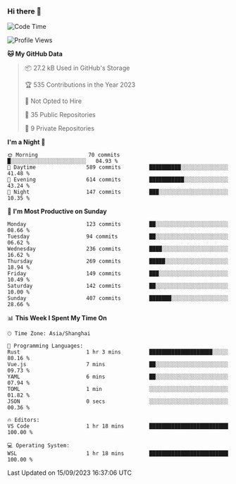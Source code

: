 ### Hi there 👋

<!--
**robinWongM/robinWongM** is a ✨ _special_ ✨ repository because its `README.md` (this file) appears on your GitHub profile.

Here are some ideas to get you started:

- 🔭 I’m currently working on ...
- 🌱 I’m currently learning ...
- 👯 I’m looking to collaborate on ...
- 🤔 I’m looking for help with ...
- 💬 Ask me about ...
- 📫 How to reach me: ...
- 😄 Pronouns: ...
- ⚡ Fun fact: ...
-->

<!--START_SECTION:waka-->
![Code Time](http://img.shields.io/badge/Code%20Time-148%20hrs%2026%20mins-blue)

![Profile Views](http://img.shields.io/badge/Profile%20Views-0-blue)

**🐱 My GitHub Data** 

> 📦 27.2 kB Used in GitHub's Storage 
 > 
> 🏆 535 Contributions in the Year 2023
 > 
> 🚫 Not Opted to Hire
 > 
> 📜 35 Public Repositories 
 > 
> 🔑 9 Private Repositories 
 > 
**I'm a Night 🦉** 

```text
🌞 Morning                70 commits          █░░░░░░░░░░░░░░░░░░░░░░░░   04.93 % 
🌆 Daytime                589 commits         ██████████░░░░░░░░░░░░░░░   41.48 % 
🌃 Evening                614 commits         ███████████░░░░░░░░░░░░░░   43.24 % 
🌙 Night                  147 commits         ███░░░░░░░░░░░░░░░░░░░░░░   10.35 % 
```
📅 **I'm Most Productive on Sunday** 

```text
Monday                   123 commits         ██░░░░░░░░░░░░░░░░░░░░░░░   08.66 % 
Tuesday                  94 commits          ██░░░░░░░░░░░░░░░░░░░░░░░   06.62 % 
Wednesday                236 commits         ████░░░░░░░░░░░░░░░░░░░░░   16.62 % 
Thursday                 269 commits         █████░░░░░░░░░░░░░░░░░░░░   18.94 % 
Friday                   149 commits         ███░░░░░░░░░░░░░░░░░░░░░░   10.49 % 
Saturday                 142 commits         ██░░░░░░░░░░░░░░░░░░░░░░░   10.00 % 
Sunday                   407 commits         ███████░░░░░░░░░░░░░░░░░░   28.66 % 
```


📊 **This Week I Spent My Time On** 

```text
🕑︎ Time Zone: Asia/Shanghai

💬 Programming Languages: 
Rust                     1 hr 3 mins         ████████████████████░░░░░   80.16 % 
Vue.js                   7 mins              ██░░░░░░░░░░░░░░░░░░░░░░░   09.73 % 
YAML                     6 mins              ██░░░░░░░░░░░░░░░░░░░░░░░   07.94 % 
TOML                     1 min               ░░░░░░░░░░░░░░░░░░░░░░░░░   01.82 % 
JSON                     0 secs              ░░░░░░░░░░░░░░░░░░░░░░░░░   00.36 % 

🔥 Editors: 
VS Code                  1 hr 18 mins        █████████████████████████   100.00 % 

💻 Operating System: 
WSL                      1 hr 18 mins        █████████████████████████   100.00 % 
```


 Last Updated on 15/09/2023 16:37:06 UTC
<!--END_SECTION:waka-->
